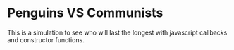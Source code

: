 Penguins VS Communists
================

This is  a simulation to see who will last the longest with javascript callbacks and constructor functions.